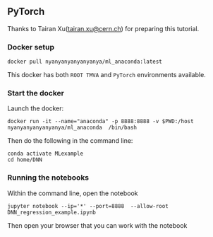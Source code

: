 ## PyTorch

Thanks to Tairan Xu(tairan.xu@cern.ch) for preparing this tutorial.

### Docker setup

```
docker pull nyanyanyanyanyanya/ml_anaconda:latest
```
This docker has both `ROOT TMVA` and `PyTorch` environments available.

### Start the docker

Launch the docker:
```
docker run -it --name="anaconda" -p 8888:8888 -v $PWD:/host nyanyanyanyanyanya/ml_anaconda  /bin/bash
```

Then do the following in the command line:
```
conda activate MLexample
cd home/DNN
```

### Running the notebooks

Within the command line, open the notebook
```
jupyter notebook --ip='*' --port=8888  --allow-root DNN_regression_example.ipynb
```

Then open your browser that you can work with the notebook

